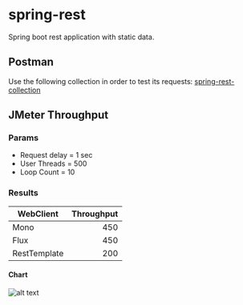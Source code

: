 # spring-rest

Spring boot rest application with static data. 

## Postman
Use the following collection in order to test its requests:
[spring-rest-collection](https://www.postman.com/mschambeck/workspace/spring-rest/collection/488527-6e936915-d6db-44dc-ac3e-c30eedcbc415)

## JMeter Throughput

### Params

+ Request delay = 1 sec
+ User Threads = 500
+ Loop Count = 10

### Results

| WebClient    | Throughput |
| ------------ | ----------:|
| Mono         |        450 |
| Flux         |        450 |
| RestTemplate |        200 |

#### Chart

![alt text](https://i.ibb.co/MZqgFB8/column-chart.png)
